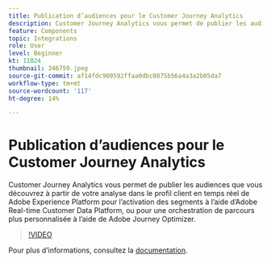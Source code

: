 ```yaml
---
title: Publication d’audiences pour le Customer Journey Analytics
description: Customer Journey Analytics vous permet de publier les audiences que vous découvrez à partir de votre analyse dans le profil client en temps réel de Adobe Experience Platform pour l’activation des segments à l’aide d’Adobe Real-time Customer Data Platform, ou pour une orchestration de parcours plus personnalisée à l’aide de Adobe Journey Optimizer. (Doit comporter entre 60 et 160 caractères, mais 297 caractères)
feature: Components
topic: Integrations
role: User
level: Beginner
kt: 11024
thumbnail: 346759.jpeg
source-git-commit: af14fdc900592ffaa0dbc0875b56a4a3a2b05da7
workflow-type: tm+mt
source-wordcount: '117'
ht-degree: 14%

---
```



# Publication d’audiences pour le Customer Journey Analytics

Customer Journey Analytics vous permet de publier les audiences que vous découvrez à partir de votre analyse dans le profil client en temps réel de Adobe Experience Platform pour l’activation des segments à l’aide d’Adobe Real-time Customer Data Platform, ou pour une orchestration de parcours plus personnalisée à l’aide de Adobe Journey Optimizer.

>[!VIDEO](https://video.tv.adobe.com/v/346759/?quality=12&learn=on)

Pour plus dʼinformations, consultez la [documentation](https://experienceleague.adobe.com/docs/analytics-platform/using/cja-components/audiences/audiences-overview.html?lang=fr).
